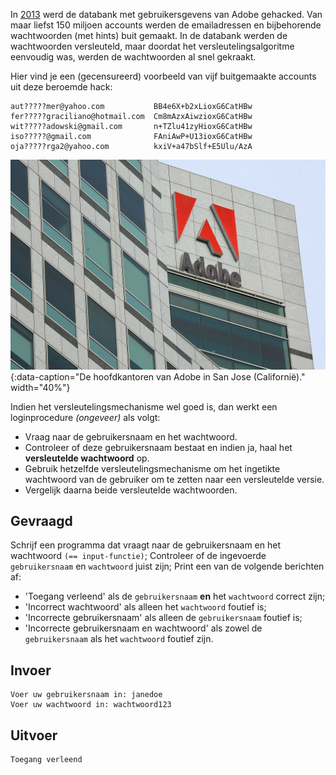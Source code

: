 In <a href="https://www.theguardian.com/technology/2013/nov/07/adobe-password-leak-can-check" target="_blank">2013</a> werd de databank met gebruikersgevens van Adobe gehacked. Van maar liefst 150 miljoen accounts werden de emailadressen en bijbehorende wachtwoorden (met hints) buit gemaakt. In de databank werden de wachtwoorden versleuteld, maar doordat het versleutelingsalgoritme eenvoudig was, werden de wachtwoorden al snel gekraakt.

Hier vind je een (gecensureerd) voorbeeld van vijf buitgemaakte accounts uit deze beroemde hack:

```
aut?????mer@yahoo.com           BB4e6X+b2xLioxG6CatHBw
fer?????graciliano@hotmail.com  Cm8mAzxAiwzioxG6CatHBw
wit?????adowski@gmail.com       n+TZlu41zyHioxG6CatHBw
iso?????@gmail.com              FAniAwP+U13ioxG6CatHBw
oja?????rga2@yahoo.com          kxiV+a47bSlf+E5Ulu/AzA
```

![De hoofdkantoren van Adobe in San Jose (Californië).](media/adobe_hq.jpg "De hoofdkantoren van Adobe in San Jose (Californië)."){:data-caption="De hoofdkantoren van Adobe in San Jose (Californië)." width="40%"}

Indien het versleutelingsmechanisme wel goed is, dan werkt een loginprocedure *(ongeveer)* als volgt:

- Vraag naar de gebruikersnaam en het wachtwoord.
- Controleer of deze gebruikersnaam bestaat en indien ja, haal het **versleutelde wachtwoord** op.
- Gebruik hetzelfde versleutelingsmechanisme om het ingetikte wachtwoord van de gebruiker om te zetten naar een versleutelde versie.
- Vergelijk daarna beide versleutelde wachtwoorden.

## Gevraagd
Schrijf een programma dat vraagt naar de gebruikersnaam en het wachtwoord `(== input-functie)`;
Controleer of de ingevoerde `gebruikersnaam` en `wachtwoord` juist zijn;
Print een van de volgende berichten af:
* 'Toegang verleend' als de `gebruikersnaam` **en** het `wachtwoord` correct zijn;
* 'Incorrect wachtwoord' als alleen het `wachtwoord` foutief is;
* 'Incorrecte gebruikersnaam' als alleen de `gebruikersnaam` foutief is;
* 'Incorrecte gebruikersnaam en wachtwoord' als zowel de `gebruikersnaam` als het `wachtwoord` foutief zijn.


## Invoer
```
Voer uw gebruikersnaam in: janedoe
Voer uw wachtwoord in: wachtwoord123
```
## Uitvoer
```
Toegang verleend
```
